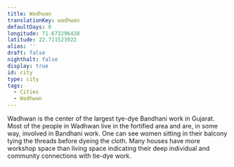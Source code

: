 ```yaml
---
title: Wadhwan
translationKey: wadhwan
defaultDays: 0
longitude: 71.673296438
latitude: 22.711523922
alias: ''
draft: false
nighthalt: false
display: true
id: city
type: city
tags:
  - Cities
  - Wadhwan
---
```

Wadhwan is the center of the largest tye-dye Bandhani work in Gujarat. Most of the people in Wadhwan live in the fortified area and are, in some way, involved in Bandhani work. One can see women sitting in their balcony tying the threads before dyeing the cloth. Many houses have more workshop space than living space indicating their deep individual and community connections with tie-dye work.